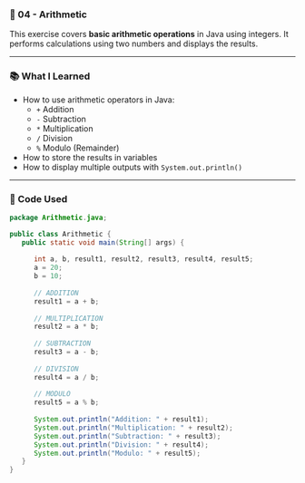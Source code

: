 ### 📁 04 - Arithmetic

This exercise covers **basic arithmetic operations** in Java using integers. It performs calculations using two numbers and displays the results.

---

### 📚 What I Learned

- How to use arithmetic operators in Java:
  - `+` Addition  
  - `-` Subtraction  
  - `*` Multiplication  
  - `/` Division  
  - `%` Modulo (Remainder)
- How to store the results in variables
- How to display multiple outputs with `System.out.println()`

---

### 🧠 Code Used

```java
package Arithmetic.java;

public class Arithmetic {
   public static void main(String[] args) {
      
      int a, b, result1, result2, result3, result4, result5;
      a = 20;
      b = 10;
      
      // ADDITION
      result1 = a + b;
      
      // MULTIPLICATION
      result2 = a * b;
      
      // SUBTRACTION
      result3 = a - b;
      
      // DIVISION
      result4 = a / b;
      
      // MODULO
      result5 = a % b;
      
      System.out.println("Addition: " + result1);
      System.out.println("Multiplication: " + result2);
      System.out.println("Subtraction: " + result3);
      System.out.println("Division: " + result4);
      System.out.println("Modulo: " + result5);
   }
} 
